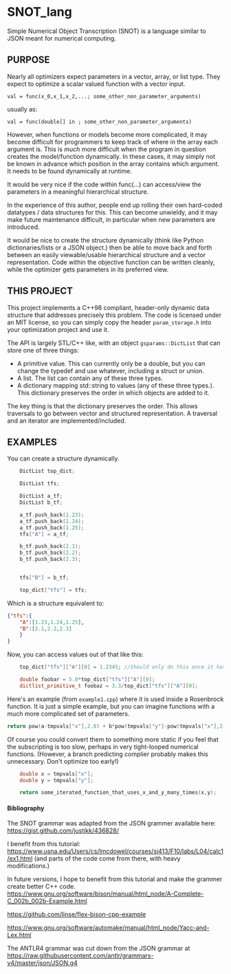 # SNOT_lang
Simple Numerical Object Transcription (SNOT) is a language similar to JSON meant for numerical computing.

## PURPOSE

Nearly all optimizers expect parameters in a vector, array, or list type.
They expect to optimize a scalar valued function with a vector input.

`val = func(x_0,x_1,x_2,...; some_other_non_parameter_arguments)`

usually as:

`val = func(double[] in ; some_other_non_parameter_arguments)`

However, when functions or models become more complicated,
it may become difficult for programmers to keep track of where in the array each argument is.
This is _much_ more difficult when the program in question creates the model/function dynamically.
In these cases, it may simply not be known in advance which position in the array contains which argument.
It needs to be found dynamically at runtime.

It would be very nice if the code within func(...) can access/view the parameters in a meaningful hierarchical structure.

In the experience of this author, people end up rolling their own hard-coded datatypes / data structures for this.
This can become unwieldy, and it may make future maintenance difficult, in particular when new parameters are introduced.

It would be nice to create the structure dynamically (think like Python dictionaries/lists or a JSON object.) then be able to move back and forth between an easily viewable/usable hierarchical structure and a vector representation.
Code within the objective function can be written cleanly, while the optimizer gets parameters in its preferred view.

## THIS PROJECT

This project implements a C++98 compliant, header-only dynamic data structure that addresses precisely this problem.
The code is licensed under an MIT license, so you can simply copy the header `param_storage.h` into your optimization project and use it.

The API is largely STL/C++ like, with an object `gsparams::DictList` that can store one of three things:

* A primitive value. This can currently only be a double, but you can change the typedef and use whatever, including a struct or union.
* A list. The list can contain any of these three types.
* A dictionary mapping std::string to values (any of these three types.). This dictionary preserves the order in which objects are added to it.


The key thing is that the dictionary preserves the order. This allows traversals to go between vector and structured representation.
A traversal and an iterator are implemented/included.

## EXAMPLES

You can create a structure dynamically.

```C++
    DictList top_dict;

    DictList tfs;

    DictList a_tf;
    DictList b_tf;

    a_tf.push_back(1.23);
    a_tf.push_back(1.24);
    a_tf.push_back(1.25);
    tfs["A"] = a_tf;

    b_tf.push_back(2.1);
    b_tf.push_back(2.2);
    b_tf.push_back(2.3);


    tfs["B"] = b_tf;

    top_dict["tfs"] = tfs;
```

Which is a structure equivalent to:

```JSON
{"tfs":{
    "A":[1.23,1.24,1.25],
    "B":[2.1,2.2,2.3]
    }
}
```

Now, you can access values out of that like this:

```C++
    top_dict["tfs"]["A"][0] = 1.2345; //Should only do this once it has a zeroth element.

    double foobar = 5.0*top_dict["tfs"]["A"][0];
    dictlist_primitive_t foobaz = 3.3/top_dict["tfs"]["A"][0];
```

Here's an example (from `example1.cpp`) where it is used inside a Rosenbrock function. It is just a simple example, but you can imagine functions with a much more complicated set of parameters.

```C++
return pow(a-tmpvals["x"],2.0) + b*pow(tmpvals["y"]-pow(tmpvals["x"],2.0),2.0);
```

Of course you could convert them to something more static if you feel that the subscripting is too slow, perhaps in very tight-looped numerical functions. (However, a branch predicting complier probably makes this unnecessary. Don't optimize too early!)

```C++
    double x = tmpvals["x"];
    double y = tmpvals["y"];

    return some_iterated_function_that_uses_x_and_y_many_times(x,y);
```


#### Bibliography

The SNOT grammar was adapted from the JSON grammer available here: https://gist.github.com/justjkk/436828/

I benefit from this tutorial: https://www.usna.edu/Users/cs/lmcdowel/courses/si413/F10/labs/L04/calc1/ex1.html
(and parts of the code come from there, with heavy modifications.)

In future versions, I hope to benefit from this tutorial and make the grammer create better C++ code.
https://www.gnu.org/software/bison/manual/html_node/A-Complete-C_002b_002b-Example.html

https://github.com/linse/flex-bison-cpp-example

https://www.gnu.org/software/automake/manual/html_node/Yacc-and-Lex.html

The ANTLR4 grammar was cut down from the JSON grammar at https://raw.githubusercontent.com/antlr/grammars-v4/master/json/JSON.g4

